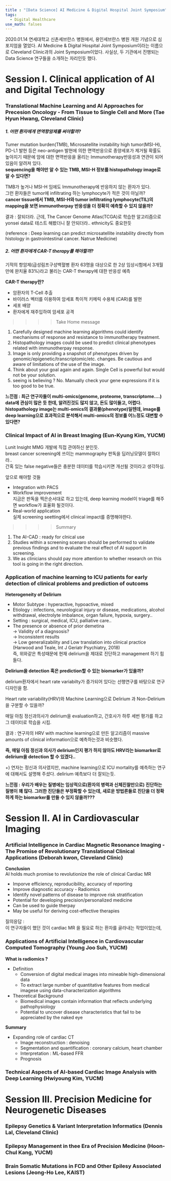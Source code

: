 ```yaml
---
title : "[Data Science] AI Medicine & Digital Hospital Joint Symposium"
tags:
  - Digital Healthcare
use_math: falses
---
```


2020.01.14 연세대학교 신촌세브란스 병원에서, 용인세브란스 병원 개원 기념으로 심포지엄을 열었다. AI Medicine & Digital Hospital Joint Symposium이라는 이름으로 Cleveland Clinic과의 Joint Symposium이었다. 사실상, 두 기관에서 진행되는 Data Science 연구들을 소개하는 자리인듯 했다.

# Session I. Clinical application of AI and Digital Technology
### Translational Machine Learning and AI Approaches for Precesion Oncology - From Tissue to Single Cell and More (Tae Hyun Hwang, Cleveland Clinic)
  
  
##### 1. 어떤 환자에게 면역항암제를 써야할까?  

Tumer mutation burden(TMB), Microsatellite instability high tumor(MSI-H), PD-L1 발현 등은 neo-antigen 발현에 의한 면역반응으로 종양세포가 제거될 확률도 높아지기 때문에 암에 대한 면역반응을 올리는 Immunotherapy반응성과 연관이 되어있음이 알려져 있다.  
**sequencing을 해야만 알 수 있는 TMB, MSI-H 정보를 histopathology image로 알 수 있다면?**  
  
TMB가 높거나 MSI-H 임에도 Immunotherapy에 반응하지 않는 환자가 있다.  
그런 환자들은 tumor에 infiltrating 하는 lymphocyte가 적은 것이 아닐까?  
**cancer tissue에서 TMB, MSI-H와 tumor infiltrating lymphocyte(TIL)의 mapping을 보면 immunotherpay 반응성을 더 정확히 예측할 수 있지 않을까?**  

결과 : 잘되더라. 근데, The Cancer Genome Atlas(TCGA)로 학습한 알고리즘으로 yonsei data로 테스트 해봤더니 잘 안되더라.. ethnicity도 중요한듯 
       
  
(reference : Deep learning can predict microsatellite instability directly from histology in gastrointestinal cancer. Natrue Medicine)  

##### 2. 어떤 환자에게 CAR-T therapy를 해야할까?  
기적의 항암제(급성림프구성백혈병 환자 63명을 대상으로 한 2상 임상시험에서 3개월만에 완치율 83%)라고 불리는 CAR-T therapy에 대한 반응성 예측  
  
**CAR-T therapy란?**
- 암환자의 T-Cell 추출  
- 바이러스 벡터를 이용하여 암세포 특이적 키메릭 수용체 (CAR)를 발현  
- 세포 배양  
- 환자에게 재주입하여 암세포 공격  

>>>> Take Home message  
1. Carefully designed machine learning algorithms could identify mechanisms of response and resistance to immunotherapy treatment.  
2. Histopathology images could be used to predict clinical phenotypes related with immunotherpay response.  
3. Image is only providing a snapshot of phenotypes driven by genomic/epigenetic/transcriptomic/etc. changes. Be cautious and aware of limitations of the use of the image.  
4. Think about your goal again and again. Single Cell is powerful but would not be your solution.  
5. seeing is believing ? No. Manually check your gene expressions if it is too good to be true.

**느낀점 : 최근 연구자들이 multi-omics(genome, proteome, transcriptome....) data에 관심이 많은 듯 한데, 알려진것도 많지 않고, 돈도 많이들고, 어렵다. histopathology image는 multi-omics의 결과물(phenotype)일텐데, image를 deep learning으로 효과적으로 분석해서 multi-omics의 정보를 어느정도 대변할 수 있다면?**

### Clinical Impact of AI in Breast Imaging (Eun-Kyung Kim, YUCM)
Lunit Insight MMG 개발에 직접 관여하신 분인듯.  
breast cancer screening에 쓰이는 mammography 판독을 딥러닝모델이 잘하더라..  
간혹 있는 false negative들은 충분한 데이터를 학습시키면 개선될 것이라고 생각하심.
  
앞으로 해야할 것들
- Integration with PACS  
- Workflow improvement  
  지금은 판독을 찍은순서대로 하고 있는데, deep learning model이 triage를 해주면 workflow가 효율화 될것이다.
- Real-world application  
  실제 screening seetting에서 clinical impact를 증명해야한다.  
  
>>>> Summary  
1. The AI-CAD : ready for clnical use  
2. Studies within a screening scenaro should be performed to validate previous findings and to evaluate the real effect of AI support in screening.  
3. We as clinicians should pay more attention to whether research on this tool is going in the right direction.  
  
### Application of machine learning to ICU patients for early detection of clinical problems and prediction of outcoms 
**Heterogeneity of Delirium** 
- Motor Subtype : hyperactive, hypoactive, mixed  
- Etiology : infections, neurological injury or disease, medications, alcohol withdrawal, electrolyte imbalance, organ failure, hypoxia, surgery..  
- Setting : surgical, medical, ICU, palliative care..  
- The presence or absence of prior demetina  
-> Validity of a diagnsosis?  
-> Inconsistent results  
-> Low generalizability and Low translation into clinical practice  
(Harwood and Teale, Int J Geriatr Psychiatry, 2018)  
즉, 위와같은 특성때문에 현재 delirium을 제대로 진단하고 management 하기 힘들다.  

**Delirium을 detection 혹은 prediction할 수 있는 biomarker가 있을까?**  

delirium환자에서 heart rate variabilty가 증가되어 있다는 선행연구를 바탕으로 연구디자인을 함.  
  
Heart rate variability(HRV)와 Machine Learning으로 Delirium 과 Non-Delirium을 구분할 수 있을까?  

매일 아침 정신과의사가 delirium을 evaluation하고, 간호사가 하루 세번 평가를 하고 그 데이터로 학습을 시킴.  
  
결과 : 연구자의 HRV with machine learning으로 만든 알고리즘이  massive amounts of clinical information으로 예측하는것과 비슷했다.  
  
**즉, 매일 아침 정신과 의사가 delirium인지 평가 하지 않아도 HRV라는 biomarker로 delirium을 detection 할 수 있겠다..**  

+) 연자는 정신과 의사였지만, machine learning으로 ICU mortality를 예측하는 연구에 대해서도 설명해 주셨다. delirium 예측보다 더 잘되는듯.  

**느낀점 : 우리가 배우는 질병에는 임상적으로(환자의 병력과 신체진찰만으로) 진단하는 질병이 꽤 많다. 그러한 진단들은 부정확할 수 있는데, 새로운 방법론들로 진단을 더 정확하게 하는 biomarker를 만들 수 있지 않을까???**  
  
# Session II. AI in Cardiovascular Imaging  
### Artificial Intelligence in Cardiac Magnetic Resonance Imaging - The Promise of Revolutionary Translational Clinical Applications (Deborah kwon, Cleveland Clinic)  
**Conclusion**  
AI holds much promise to revolutionize the role of clinical Cardiac MR  
- Imporve efficiency, reproducibility, accuracy of reporting  
- Improve diagnostic accuracy - Radiomics  
- Identify novel patterns of disease to improve risk stratification  
- Potential for developing precision/personalized medicine  
- Can be used to guide therpay  
- May be useful for deriving cost-effective therapies  
  
질의응답 :  
  이 연구자들이 했던 것이 cardiac MR 을 필요로 하는 환자를 골라내는 작업이었는데, 
  
### Applications of Artificial Intelligence in Cardiovascular Computed Tomography (Young Joo Suh, YUCM)  
**What is radiomics ?**    
- Definition  
  - Conversion of digital medical images into mineable high-dimensional data  
  - To extract large number of quantitative features from medical imagese using data-characterization algorithms  
- Theoretical Background  
  - Biomedical images contain information that reflects underlying pathophysiology  
  - Potential to uncover disease characteristics that fail to be appreciated by the naked eye  

**Summary**  
- Expanding role of cardiac CT  
  - Image reconstruction : denoising  
  - Segmentation and quantification : coronary calcium, heart chamber  
  - Interpretation : ML-based FFR  
  - Prognosis


### Technical Aspects of AI-based Cardiac Image Analysis with Deep Learning (Hwiyoung Kim, YUCM)  


# Session III. Precision Medicine for Neurogenetic Diseases  
### Epilepsy Genetics & Variant Interpretation Informatics (Dennis Lal, Cleveland Clinic)  
### Epilepsy Management in thee Era of Precision Medicine (Hoon-Chul Kang, YUCM)  
### Brain Somatic Mutations in FCD and Other Epilesy Associated Lesions (Jeong-Ho Lee, KAIST)








